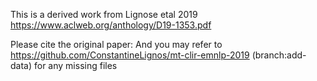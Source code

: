 
This is a derived work from Lignose etal 2019 https://www.aclweb.org/anthology/D19-1353.pdf 

Please cite the original paper:
And you may refer to  https://github.com/ConstantineLignos/mt-clir-emnlp-2019  (branch:add-data)
for any missing files

